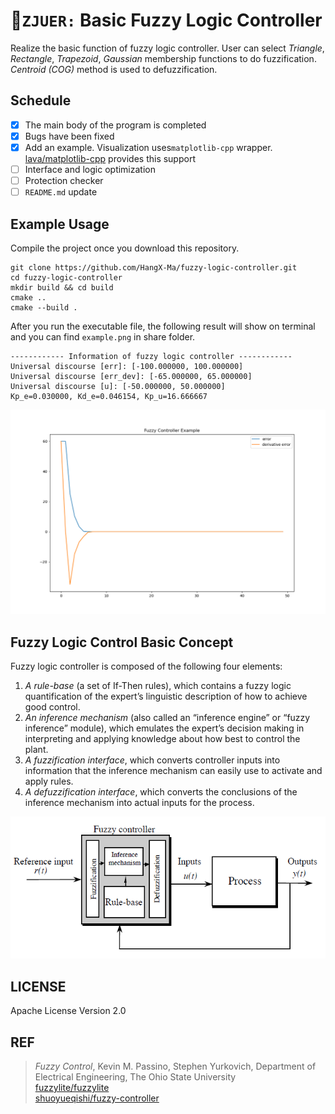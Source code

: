 # :rocket:`ZJUER:` Basic Fuzzy Logic Controller

Realize the basic function of fuzzy logic controller. User can select _Triangle_, _Rectangle_, _Trapezoid_, _Gaussian_ membership functions to do fuzzification. _Centroid (COG)_ method is used to defuzzification.

## Schedule
- [x] The main body of the program is completed
- [x] Bugs have been fixed
- [x] Add an example. Visualization uses`matplotlib-cpp` wrapper. [lava/matplotlib-cpp](https://github.com/lava/matplotlib-cpp) provides this support
- [ ] Interface and logic optimization
- [ ] Protection checker
- [ ] `README.md` update

## Example Usage
Compile the project once you download this repository.

```shell {.line-numbers}
git clone https://github.com/HangX-Ma/fuzzy-logic-controller.git
cd fuzzy-logic-controller
mkdir build && cd build
cmake ..
cmake --build .
```
After you run the executable file, the following result will show on terminal and you can find `example.png` in share folder.

```shell {.line-numbers}
------------ Information of fuzzy logic controller ------------
Universal discourse [err]: [-100.000000, 100.000000]  
Universal discourse [err_dev]: [-65.000000, 65.000000]
Universal discourse [u]: [-50.000000, 50.000000]
Kp_e=0.030000, Kd_e=0.046154, Kp_u=16.666667
```
![example](share/example.png)
## Fuzzy Logic Control Basic Concept
Fuzzy logic controller is composed of the following four elements:
1. *A rule-base* (a set of If-Then rules), which contains a fuzzy logic quantification of the expert’s linguistic description of how to achieve good control.
2. *An inference mechanism* (also called an “inference engine” or “fuzzy inference” module), which emulates the expert’s decision making in interpreting and applying knowledge about how best to control the plant.
3. *A fuzzification interface*, which converts controller inputs into information that the inference mechanism can easily use to activate and apply rules.
4. *A defuzzification interface*, which converts the conclusions of the inference mechanism into actual inputs for the process.


![fzc-architecture](share/fzc-architecture.png)

## LICENSE
Apache License Version 2.0

## REF
> _Fuzzy Control_, Kevin M. Passino, Stephen Yurkovich, Department of Electrical Engineering, The Ohio State University  
> [fuzzylite/fuzzylite](https://github.com/fuzzylite/fuzzylite)  
> [shuoyueqishi/fuzzy-controller](https://github.com/shuoyueqishi/fuzzy-controller)  

